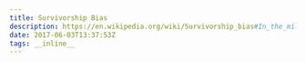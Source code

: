 ```yaml
---
title: Survivorship Bias
description: https://en.wikipedia.org/wiki/Survivorship_bias#In_the_military
date: 2017-06-03T13:37:53Z
tags: __inline__
---
```

